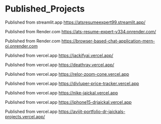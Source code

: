 # Published_Projects

Published from streamlit.app
https://atsresumeexpert99.streamlit.app/



Published from Render.com
https://ats-resume-expert-v334.onrender.com/



Published from Render.com
https://browser-based-chat-application-mern-oi.onrender.com



Published from vercel.app
https://jackifyai.vercel.app/



Published from vercel.app
https://deathray.vercel.app/


Published from vercel.app
https://relor-zoom-cone.vercel.app


Published from vercel.app
https://divluper-price-tracker.vercel.app


Published from vercel.app
https://nike-jaickal.vercel.app


Published from vercel.app
https://iphone15-drjaickal.vercel.app


Published from vercel.app
https://avijit-portfolio-dr-jaickals-projects.vercel.app/
